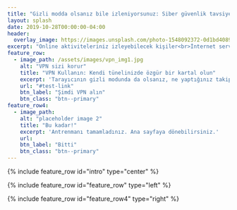```yaml
---
title: "Gizli modda olsanız bile izleniyorsunuz: Siber güvenlik tavsiyeleri"
layout: splash
date: 2019-10-28T00:00:00-04:00
header:
  overlay_image: https://images.unsplash.com/photo-1548092372-0d1bd40894a3?ixlib=rb-1.2.1&ixid=eyJhcHBfaWQiOjEyMDd9&auto=format&fit=crop&w=1350&q=80
excerpt: "Online aktiviteleriniz izleyebilecek kişiler<br>İnternet servis sağlayıcınız,<br>iş bilgisayarıysa patronunuz,<br>ziyaret ettiğiniz internet siteleri."
feature_row:
  - image_path: /assets/images/vpn_img1.jpg
    alt: "VPN sizi korur"
    title: "VPN Kullanın: Kendi tünelinizde özgür bir kartal olun"
    excerpt: 'Tarayıcının gizli modunda da olsanız, ne yaptığınız takip edilebilir. VPN kullanmak, izlemenizi engeller.'
    url: "#test-link"
    btn_label: "Şimdi VPN alın"
    btn_class: "btn--primary"
feature_row4:
  - image_path: 
    alt: "placeholder image 2"
    title: "Bu kadar!"
    excerpt: 'Antrenmanı tamamladınız. Ana sayfaya dönebilirsiniz.'
    url: 
    btn_label: "Bitti"
    btn_class: "btn--primary"
---
```


{% include feature_row id="intro" type="center" %}

{% include feature_row id="feature_row" type="left" %}

{% include feature_row id="feature_row4" type="right" %}
